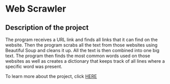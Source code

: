 # Web Scrawler

## Description of the project
The program receives a URL link and finds all links that it can find on the website. Then the program scrabs all the text from those websites using Beautiful Soup 
and cleans it up. All the text is then combined into one big text. The program then finds the most common words used on those websites as well as creates
a dictionary that keeps track of all lines where a specific word was present.

To learn more about the project, click [HERE](/Web_crawler_report)
